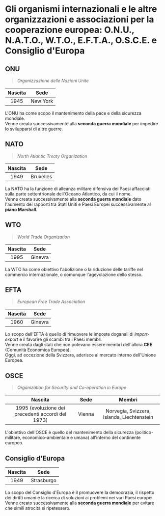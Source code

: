 # Gli organismi internazionali e le altre organizzazioni e associazioni per la cooperazione europea: O.N.U., N.A.T.O., W.T.O., E.F.T.A., O.S.C.E. e Consiglio d'Europa

## ONU

> *Organizzazione delle Nazioni Unite*

| Nascita | Sede |
| :-: | :-: |
| 1945 | New York |

L'ONU ha come scopo il mantenimento della pace e della sicurezza mondiale.\
Venne creata successivamente alla **seconda guerra mondiale** per impedire lo
svilupparsi di altre guerre.

## NATO

> *North Atlantic Treaty Organization*

| Nascita | Sede |
| :-: | :-: |
| 1949 | Bruxelles |

La NATO ha la funzione di alleanza militare difensiva dei Paesi affacciati sulla
parte settentrionale dell'Oceano Atlantico, da cui il nome.\
Venne creata successivamente alla **seconda guerra mondiale** dato l'aumento dei
rapporti tra Stati Uniti e Paesi Europei successivamente al **piano Marshall**.

## WTO

> *World Trade Organization*

| Nascita | Sede |
| :-: | :-: |
| 1995 | Ginevra |

La WTO ha come obiettivo l'abolizione o la riduzione delle tariffe nel commercio
internazionale, o comunque l'agevolazione dello stesso.

## EFTA

> *European Free Trade Association*

| Nascita | Sede |
| :-: | :-: |
| 1960 | Ginevra |

Lo scopo dell'EFTA è quello di rimuovere le imposte doganali di *import-export*
e il favorire gli scambi tra i Paesi membri.\
Venne creata dagli stati che non potevano essere membri dell'allora **CEE**
(Comunità Economica Europea).\
Oggi, ad eccezione della Svizzera, aderisce al mercato interno dell'Unione
Europea.

## OSCE

> *Organization for Security and Co-operation in Europe*

| Nascita | Sede | Membri |
| :-: | :-: | :-: |
| 1995 (evoluzione dei precedenti accordi del 1973) | Vienna | Norvegia, Svizzera, Islanda, Liechtenstein |

L'obiettivo dell'OSCE è quello del mantenimento della sicurezza
(politico-militare, economico-ambientale e umana) all'interno del continente
europeo.

## Consiglio d'Europa

| Nascita | Sede |
| :-: | :-: |
| 1949 | Strasburgo |

Lo scopo del Consiglio d'Europa è il promuovere la democrazia, il rispetto dei
diritti umani e la ricerca di soluzioni ai problemi nei vari Paesi europei.\
Venne creato successivamente alla **seconda guerra mondiale** per evitare che
simili atrocità si ripetessero.
